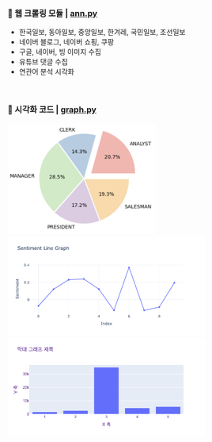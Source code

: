 ### 📌 웹 크롤링 모듈 | [ann.py](ann.py)</br>
- 한국일보, 동아일보, 중앙일보, 한겨레, 국민일보, 조선일보 
- 네이버 블로그, 네이버 쇼핑, 쿠팡
- 구글, 네이버, 빙 이미지 수집
- 유튜브 댓글 수집
- 연관어 분석 시각화

&nbsp;

### 📌 시각화 코드 | [graph.py](graph/graph.py)</br> 
<img src="graph/pie1.png" alt="pie1" width="300"/></br>
<img src="graph/line_graph_objects.png" alt="line" width="400"/></br>
<img src="graph/bar1.png" alt="line" width="400"/></br>

